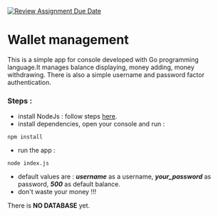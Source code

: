[![Review Assignment Due Date](https://classroom.github.com/assets/deadline-readme-button-24ddc0f5d75046c5622901739e7c5dd533143b0c8e959d652212380cedb1ea36.svg)](https://classroom.github.com/a/hy8NMZUz)

# Wallet management

This is a simple app for console developed with Go programming language.It manages balance displaying, money adding, money withdrawing. There is also a simple username and password factor authentication.

### Steps : 

- install NodeJs : follow steps [here](https://nodejs.org/en/download).
- install dependencies, open your console and run :
```
npm install
```
- run the app :
```
node index.js
```
- default values are : ***username*** as a username, ***your_password*** as password, ***500*** as default balance. 
- don't waste your money !!!

There is __NO DATABASE__ yet.